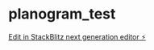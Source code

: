 # planogram_test

[Edit in StackBlitz next generation editor ⚡️](https://stackblitz.com/~/github.com/OneRenix/planogram_test)